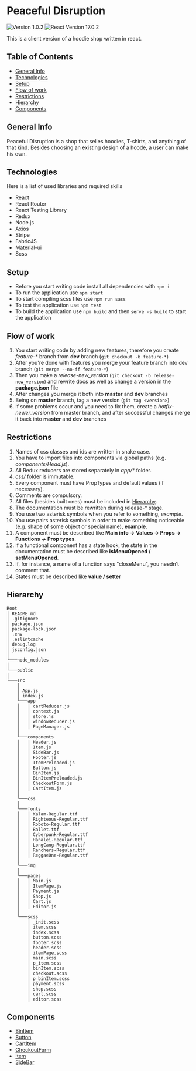 # Peaceful Disruption

![Version 1.0.2](https://img.shields.io/badge/version-1.0.2-green) ![React Version 17.0.2](https://img.shields.io/badge/React-17.0.2-blue)

This is a client version of a hoodie shop written in react.

## Table of Contents

- [General Info](#general-info)
- [Technologies](#technologies)
- [Setup](#setup)
- [Flow of work](#flow-of-work)
- [Restrictions](#restrictions)
- [Hierarchy](#hierarchy)
- [Components](#components)

## General Info

Peaceful Disruption is a shop that selles hoodies, T-shirts, and anything of that kind. Besides choosing an existing design of a hoode, a user can make his own.

## Technologies

Here is a list of used libraries and required skills

- React
- React Router
- React Testing Library
- Redux
- Node.js
- Axios
- Stripe
- FabricJS
- Material-ui
- Scss

## Setup

- Before you start writing code install all dependencies with `npm i`
- To run the application use `npm start`
- To start compiling scss files use `npm run sass`
- To test the application use `npm test`
- To build the application use `npm build` and then `serve -s build` to start the application

## Flow of work

1) You start writing code by adding new features, therefore you create *feature-\** branch from **dev** branch (`git checkout -b feature-*`)
2) After you're done with features you merge your feature branch into dev branch (`git merge --no-ff feature-*`)
3) Then you make a *release-new_version* (`git checkout -b release-new_version`) and rewrite docs as well as change a version in the **package.json** file
4) After changes you merge it both into **master** and **dev** branches
5) Being on **master** branch, tag a new version (`git tag <version>`)
6) If some problems occur and you need to fix them, create a *hotfix-newer_version* from master branch, and after successful changes merge it back into **master** and **dev** branches

## Restrictions

1) Names of css classes and ids are written in snake case.
2) You have to import files into components via global paths (e.g. *components/Head.js*).
3) All Redux reducers are stored separately in *app/\** folder.
4) *css/* folder is immutable.
5) Every component must have PropTypes and default values (if necessary).
6) Comments are compulsory.
7) All files (besides built ones) must be included in [Hierarchy](#hierarchy).
8) The documentation must be rewritten during release-* stage.
9) You use two asterisk symbols when you refer to something, *example*.
10) You use pairs asterisk symbols in order to make something noticeable (e.g. shape of some object or special name), **example**.
11) A component must be described like **Main info -> Values -> Props -> Functions -> Prop types**.
12) If a functional component has a state hook, the state in the documentation must be described like **isMenuOpened / setMenuOpened**.
13) If, for instance, a name of a function says "closeMenu", you needn't comment that.
14) States must be described like **value / setter**

## Hierarchy

```text
Root
│ README.md
│ .gitignore
│ package.json
│ package-lock.json
│ .env
│ .eslintcache
│ debug.log
│ jsconfig.json
│
└───node_modules
│
└───public
│
└───src
    │
    │ App.js
    │ index.js
    └───app 
    │   │ cartReducer.js
    │   │ context.js
    │   │ store.js
    │   │ windowReducer.js
    │   │ PageManager.js
    │
    └───components
    │   │ Header.js
    │   │ Item.js
    │   │ SideBar.js
    │   │ Footer.js
    │   │ ItemPreloaded.js
    │   │ Button.js
    │   │ BinItem.js
    │   │ BinItemPreloaded.js
    │   │ CheckoutForm.js
    │   │ CartItem.js
    │
    └───css
    │
    └───fonts
    │   │ Kalam-Regular.ttf
    │   │ Righteous-Regular.ttf
    │   │ Roboto-Regular.ttf
    │   │ Ballet.ttf
    │   │ Cyberpunk-Regular.ttf
    │   │ Hanalei-Regular.ttf
    │   │ LongCang-Regular.ttf
    │   │ Ranchers-Regular.ttf
    │   │ ReggaeOne-Regular.ttf
    │
    └───img
    │
    └───pages
    │   │ Main.js
    │   │ ItemPage.js
    │   │ Payment.js
    │   │ Shop.js
    │   │ Cart.js
    │   │ Editor.js
    │
    └───scss
        │ _init.scss
        │ item.scss
        │ index.scss
        │ button.scss
        │ footer.scss
        │ header.scss
        │ itemPage.scss
        │ main.scss
        │ p_item.scss
        │ binItem.scss
        │ checkout.scss
        │ p_binItem.scss
        │ payment.scss
        │ shop.scss
        │ cart.scss
        │ editor.scss
```

## Components

- [BinItem](./docs/BinItem.md)
- [Button](./docs/Button.md)
- [CartItem](./docs/CartItem.md)
- [CheckoutForm](./docs/CheckoutForm.md)
- [Item](./docs/Item.md)
- [SideBar](./docs/SideBar.md)
